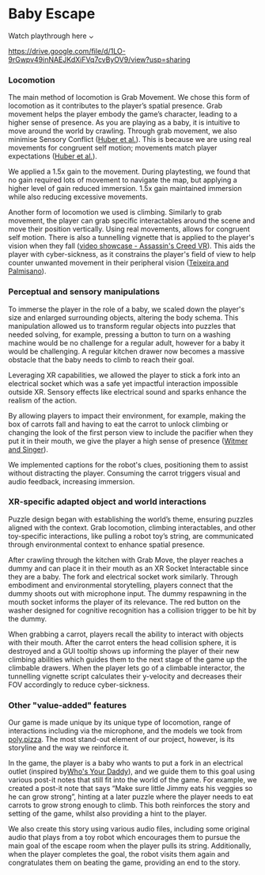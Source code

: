 # Baby Escape

Watch playthrough here ⌄

https://drive.google.com/file/d/1LO-9rGwpv49inNAEJKdXiFVq7cvByOV9/view?usp=sharing

### Locomotion
The main method of locomotion is Grab Movement. We chose this form of locomotion as it contributes to the player’s spatial presence. Grab movement helps the player embody the game’s character, leading to a higher sense of presence. As you are playing as a baby, it is intuitive to move around the world by crawling. Through grab movement, we also minimise Sensory Conflict ([Huber et al.](https://doi.org/10.1109/vrw58643.2023.00305)). This is because we are using real movements for congruent self motion; movements match player expectations ([Huber et al.](https://doi.org/10.1109/vrw58643.2023.00305)). 

We applied a 1.5x gain to the movement. During playtesting, we found that no gain required lots of movement to navigate the map, but applying a higher level of gain reduced immersion. 1.5x gain maintained immersion while also reducing excessive movements.

Another form of locomotion we used is climbing. Similarly to grab movement, the player can grab specific interactables around the scene and move their position vertically. Using real movements, allows for congruent self motion. There is also a tunnelling vignette that is applied to the player's vision when they fall ([video showcase - Assassin's Creed VR](https://www.youtube.com/watch?v=U88_ExuCQTk)). This aids the player with cyber-sickness, as it constrains the player's field of view to help counter unwanted movement in their peripheral vision ([Teixeira and Palmisano](https://doi.org/10.1007/s10055-020-00466-2)).

### Perceptual and sensory manipulations
To immerse the player in the role of a baby, we scaled down the player's size and enlarged surrounding objects, altering the body schema. This manipulation allowed us to transform regular objects into puzzles that needed solving, for example, pressing a button to turn on a washing machine would be no challenge for a regular adult, however for a baby it would be challenging. A regular kitchen drawer now becomes a massive obstacle that the baby needs to climb to reach their goal.

Leveraging XR capabilities, we allowed the player to stick a fork into an electrical socket which was a safe yet impactful interaction impossible outside XR. Sensory effects like electrical sound and sparks enhance the realism of the action.

By allowing players to impact their environment, for example, making the box of carrots fall and having to eat the carrot to unlock climbing or changing the look of the first person view to include the pacifier when they put it in their mouth, we give the player a high sense of presence ([Witmer and Singer](https://psycnet.apa.org/doi/10.1162/105474698565686)).

We implemented captions for the robot's clues, positioning them to assist without distracting the player. Consuming the carrot triggers visual and audio feedback, increasing immersion.

### XR-specific adapted object and world interactions
Puzzle design began with establishing the world’s theme, ensuring puzzles aligned with the context. Grab locomotion, climbing interactables, and other toy-specific interactions, like pulling a robot toy’s string, are communicated through environmental context to enhance spatial presence.

After crawling through the kitchen with Grab Move, the player reaches a dummy and can place it in their mouth as an XR Socket Interactable since they are a baby. The fork and electrical socket work similarly. Through embodiment and environmental storytelling, players connect that the dummy shoots out with microphone input. The dummy respawning in the mouth socket informs the player of its relevance. The red button on the washer designed for cognitive recognition has a collision trigger to be hit by the dummy.

When grabbing a carrot, players recall the ability to interact with objects with their mouth. After the carrot enters the head collision sphere, it is destroyed and a GUI tooltip shows up informing the player of their new climbing abilities which guides them to the next stage of the game up the climbable drawers. When the player lets go of a climbable interactor, the tunnelling vignette script calculates their y-velocity and decreases their FOV accordingly to reduce cyber-sickness.

### Other "value-added" features
Our game is made unique by its unique type of locomotion, range of interactions including via the microphone, and the models we took from [poly.pizza](https://poly.pizza/). The most stand-out element of our project, however, is its storyline and the way we reinforce it. 

In the game, the player is a baby who wants to put a fork in an electrical outlet (inspired by[Who's Your Daddy](https://store.steampowered.com/app/427730/Whos_Your_Daddy/)), and we guide them to this goal using various post-it notes that still fit into the world of the game. For example, we created a post-it note that says “Make sure little Jimmy eats his veggies so he can grow strong”, hinting at a later puzzle where the player needs to eat carrots to grow strong enough to climb. This both reinforces the story and setting of the game, whilst also providing a hint to the player. 

We also create this story using various audio files, including some original audio that plays from a toy robot which encourages them to pursue the main goal of the escape room when the player pulls its string. Additionally, when the player completes the goal, the robot visits them again and congratulates them on beating the game, providing an end to the story.
